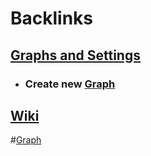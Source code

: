 
# Backlinks
## [Graphs and Settings](<Graphs and Settings.md>)
- ### Create new [Graph](<Graph.md>)

## [Wiki](<Wiki.md>)
#[Graph](<Graph.md>)

